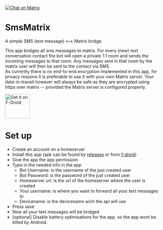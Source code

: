 <a href="https://matrix.to/#/#smsmatrix:matrix.org">
    <img src="https://img.shields.io/badge/Chat-On%20Matrix-green"
        alt="Chat on Matrix"/>
</a>

# SmsMatrix
A simple SMS (text message) &lt;--> Matrix bridge.

This app bridges all sms messages to matrix. For every (new) text conversation contact the bot will open a private 1:1 room and sends the incoming messages to that room. Any messages sent in that room by the matrix user will then be sent to the contact via SMS.  
As currently there is no end-to-end encryption implemented in this app, for privacy reasons it is preferable to use it with your own Matrix server. Your data-in-transit however will always be safe as they are encrypted using https over matrix -- provided the Matrix server is configured properly.

<a href="https://f-droid.org/app/eu.droogers.smsmatrix">
    <img src="https://fdroid.gitlab.io/artwork/badge/get-it-on.png"
        alt="Get it on F-Droid" height="80"/>
</a>

# Set up
- Create an account on a homeserver
- Install this app (apk can be found by [releases](https://github.com/tijder/SmsMatrix/releases) or from [f-droid](https://f-droid.org/app/eu.droogers.smsmatrix))
- Give the app the app permission
- Type in the needed info in the app
  - Bot Username: is the username of the just created user
  - Bot Password: is the password of the just created user
  - Homeserver url: is the url of the homeserver where the user is created
  - Your username: is where you want to forward all your text messages to
  - Devicename: is the devicename wich the api will use
- Press save
- Now all your text messages will be bridged
- [optional] Disable battery optimisations for the app. so the app wont be killed by Android.

